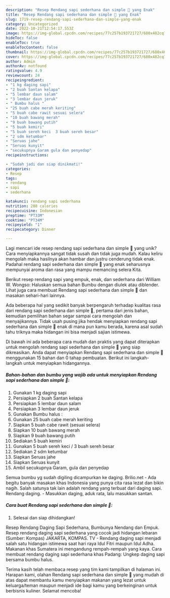 ```yaml
---
description: "Resep Rendang sapi sederhana dan simple 🥰 yang Enak"
title: "Resep Rendang sapi sederhana dan simple 🥰 yang Enak"
slug: 1719-resep-rendang-sapi-sederhana-dan-simple-yang-enak
category: Uncategorized
date: 2022-10-21T12:54:17.553Z
image: https://img-global.cpcdn.com/recipes/77c257b193721727/680x482cq70/rendang-sapi-sederhana-dan-simple-foto-resep-utama.jpg
hideToc: false
enableToc: true
enableTocContent: false
thumbnail: https://img-global.cpcdn.com/recipes/77c257b193721727/680x482cq70/rendang-sapi-sederhana-dan-simple-foto-resep-utama.jpg
cover: https://img-global.cpcdn.com/recipes/77c257b193721727/680x482cq70/rendang-sapi-sederhana-dan-simple-foto-resep-utama.jpg
author: Admin
authorAv: notfound
ratingvalue: 4.9
reviewcount: 24
recipeingredient:
- "1 kg daging sapi"
- "2 buah Santan kelapa"
- "5 lembar daun salam"
- "3 lembar daun jeruk"
- " Bumbu halus "
- "25 buah cabe merah keriting"
- "5 buah cabe rawit sesuai selera"
- "10 buah bawang merah"
- "9 buah bawang putih"
- "5 buah kemiri"
- "5 buah sereh keci  3 buah sereh besar"
- "2 sdm ketumbar"
- "Seruas jahe"
- "Seruas kunyit"
- "secukupnya Garam gula dan penyedap"
recipeinstructions:

- "Sudah jadi dan siap dinikmati!"
categories:
- Resep
tags:
- rendang
- sapi
- sederhana

katakunci: rendang sapi sederhana 
nutrition: 288 calories
recipecuisine: Indonesian
preptime: "PT33M"
cooktime: "PT34M"
recipeyield: "1"
recipecategory: Dinner

---
```





Lagi mencari ide resep rendang sapi sederhana dan simple 🥰 yang unik? Cara menyiapkannya sangat tidak susah dan tidak juga mudah. Kalau keliru mengolah maka hasilnya akan hambar dan justru cenderung tidak enak. Padahal rendang sapi sederhana dan simple 🥰 yang enak seharusnya mempunyai aroma dan rasa yang mampu memancing selera Kita.





Berikut resep rendang sapi yang empuk, enak, dan sederhana dari William W. Wongso: Haluskan semua bahan Bumbu dengan diulek atau diblender. Lihat juga cara membuat Rendang sapi sederhana dan simple 🥰 dan masakan sehari-hari lainnya.

Ada beberapa hal yang sedikit banyak berpengaruh terhadap kualitas rasa dari rendang sapi sederhana dan simple 🥰, pertama dari jenis bahan, kemudian pemilihan bahan segar sampai cara mengolah dan menyajikannya. Tidak usah pusing jika hendak menyiapkan rendang sapi sederhana dan simple 🥰 enak di mana pun kamu berada, karena asal sudah tahu triknya maka hidangan ini bisa menjadi sajian istimewa.






Di bawah ini ada beberapa cara mudah dan praktis yang dapat diterapkan untuk mengolah rendang sapi sederhana dan simple 🥰 yang siap dikreasikan. Anda dapat menyiapkan Rendang sapi sederhana dan simple 🥰 menggunakan 15 bahan dan 0 tahap pembuatan. Berikut ini langkah-langkah untuk menyiapkan hidangannya.

<!--inarticleads1-->

##### Bahan-bahan dan bumbu yang wajib ada untuk menyiapkan Rendang sapi sederhana dan simple 🥰:

1. Gunakan 1 kg daging sapi
1. Persiapkan 2 buah Santan kelapa
1. Persiapkan 5 lembar daun salam
1. Persiapkan 3 lembar daun jeruk
1. Gunakan  Bumbu halus :
1. Gunakan 25 buah cabe merah keriting
1. Siapkan 5 buah cabe rawit (sesuai selera)
1. Siapkan 10 buah bawang merah
1. Siapkan 9 buah bawang putih
1. Sediakan 5 buah kemiri
1. Gunakan 5 buah sereh keci / 3 buah sereh besar
1. Sediakan 2 sdm ketumbar
1. Siapkan Seruas jahe
1. Siapkan Seruas kunyit
1. Ambil secukupnya Garam, gula dan penyedap


Semua bumbu yg sudah digiling dicampurkan ke daging. Brilio.net - Ada begitu banyak masakan khas Indonesia yang punya cita rasa lezat dan bikin nagih. Salah satunya tak lain adalah rendang yang terbuat dari daging sapi. Rendang daging. - Masukkan daging, aduk rata, lalu masukkan santan. 

<!--inarticleads2-->

##### Cara buat Rendang sapi sederhana dan simple 🥰:


1. Selesai dan siap dihidangkan!

Resep Rendang Daging Sapi Sederhana, Bumbunya Nendang dan Empuk. Resep rendang daging sapi sederhana yang cocok jadi hidangan lebaran (Sumber: Kompas) JAKARTA, KOMPAS. TV - Rendang daging sapi menjadi salah satu hidangan istimewa saat hari raya Idul Fitri maupun Idul Adha. Makanan khas Sumatera ini mengandung rempah-rempah yang kaya. Cara membuat rendang daging sapi sederhana khas Padang: Ungkep daging sapi bersama bumbu halus. 

Terima kasih telah membaca resep yang tim kami tampilkan di halaman ini. Harapan kami, olahan Rendang sapi sederhana dan simple 🥰 yang mudah di atas dapat membantu kamu menyiapkan makanan yang lezat untuk keluarga/teman maupun menjadi ide bagi kamu yang berkeinginan untuk berbisnis kuliner. Selamat mencoba!
